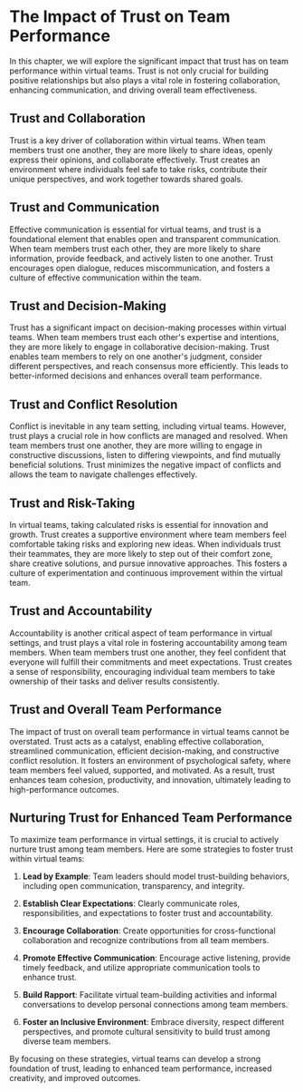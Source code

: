 # The Impact of Trust on Team Performance

In this chapter, we will explore the significant impact that trust has on team performance within virtual teams. Trust is not only crucial for building positive relationships but also plays a vital role in fostering collaboration, enhancing communication, and driving overall team effectiveness.

## Trust and Collaboration

Trust is a key driver of collaboration within virtual teams. When team members trust one another, they are more likely to share ideas, openly express their opinions, and collaborate effectively. Trust creates an environment where individuals feel safe to take risks, contribute their unique perspectives, and work together towards shared goals.

## Trust and Communication

Effective communication is essential for virtual teams, and trust is a foundational element that enables open and transparent communication. When team members trust each other, they are more likely to share information, provide feedback, and actively listen to one another. Trust encourages open dialogue, reduces miscommunication, and fosters a culture of effective communication within the team.

## Trust and Decision-Making

Trust has a significant impact on decision-making processes within virtual teams. When team members trust each other's expertise and intentions, they are more likely to engage in collaborative decision-making. Trust enables team members to rely on one another's judgment, consider different perspectives, and reach consensus more efficiently. This leads to better-informed decisions and enhances overall team performance.

## Trust and Conflict Resolution

Conflict is inevitable in any team setting, including virtual teams. However, trust plays a crucial role in how conflicts are managed and resolved. When team members trust one another, they are more willing to engage in constructive discussions, listen to differing viewpoints, and find mutually beneficial solutions. Trust minimizes the negative impact of conflicts and allows the team to navigate challenges effectively.

## Trust and Risk-Taking

In virtual teams, taking calculated risks is essential for innovation and growth. Trust creates a supportive environment where team members feel comfortable taking risks and exploring new ideas. When individuals trust their teammates, they are more likely to step out of their comfort zone, share creative solutions, and pursue innovative approaches. This fosters a culture of experimentation and continuous improvement within the virtual team.

## Trust and Accountability

Accountability is another critical aspect of team performance in virtual settings, and trust plays a vital role in fostering accountability among team members. When team members trust one another, they feel confident that everyone will fulfill their commitments and meet expectations. Trust creates a sense of responsibility, encouraging individual team members to take ownership of their tasks and deliver results consistently.

## Trust and Overall Team Performance

The impact of trust on overall team performance in virtual teams cannot be overstated. Trust acts as a catalyst, enabling effective collaboration, streamlined communication, efficient decision-making, and constructive conflict resolution. It fosters an environment of psychological safety, where team members feel valued, supported, and motivated. As a result, trust enhances team cohesion, productivity, and innovation, ultimately leading to high-performance outcomes.

## Nurturing Trust for Enhanced Team Performance

To maximize team performance in virtual settings, it is crucial to actively nurture trust among team members. Here are some strategies to foster trust within virtual teams:

1. **Lead by Example**: Team leaders should model trust-building behaviors, including open communication, transparency, and integrity.
    
2. **Establish Clear Expectations**: Clearly communicate roles, responsibilities, and expectations to foster trust and accountability.
    
3. **Encourage Collaboration**: Create opportunities for cross-functional collaboration and recognize contributions from all team members.
    
4. **Promote Effective Communication**: Encourage active listening, provide timely feedback, and utilize appropriate communication tools to enhance trust.
    
5. **Build Rapport**: Facilitate virtual team-building activities and informal conversations to develop personal connections among team members.
    
6. **Foster an Inclusive Environment**: Embrace diversity, respect different perspectives, and promote cultural sensitivity to build trust among diverse team members.
    

By focusing on these strategies, virtual teams can develop a strong foundation of trust, leading to enhanced team performance, increased creativity, and improved outcomes.
